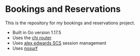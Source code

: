 # Bookings and Reservations

This is the repository for my bookings and reservations project.

- Built in Go version 1.17.5
- Uses the [chi router](https://github.com/go-chi/chi)
- Uses [alex edwards SCS](https://github.com/alexedwards/scs) session management
- Uses [nosurf](https://github.com/justinas/nosurf)
